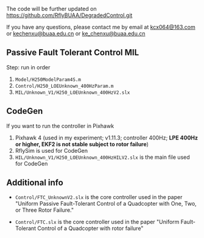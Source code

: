 The code will be further updated on https://github.com/RflyBUAA/DegradedControl.git

If you have any questions, please contact me by email at kcx064@163.com or kechenxu@buaa.edu.cn or ke_chenxu@buaa.edu.cn

## Passive Fault Tolerant Control MIL
Step: run in order

1. `Model/H250ModelParam4S.m`
2. `Control/H250_LOEUnknown_400HzParam.m`
3. `MIL/Unknown_V1/H250_LOEUnknown_400HzV2.slx`

## CodeGen
If you want to run the controller in Pixhawk

1. Pixhawk 4 (used in my experiment; v1.11.3; controller 400Hz; **LPE 400Hz or higher, EKF2 is not stable subject to rotor failure**)
2. RflySim is used for CodeGen
3. `HIL/Unknown_V1/H250_LOEUnknown_400HzHILV2.slx` is the main file used for CodeGen

## Additional info
- `Control/FTC_UnknownV2.slx` is the core controller used in the paper "Uniform Passive Fault-Tolerant Control of a Quadcopter with One, Two, or Three Rotor Failure."

- `Control/FTC.slx` is the core controller used in the paper "Uniform Fault-Tolerant Control of a Quadcopter with rotor failure"